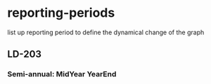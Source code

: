# reporting-periods
list up reporting period to define the dynamical change of the graph

## LD-203 
### Semi-annual: MidYear YearEnd
